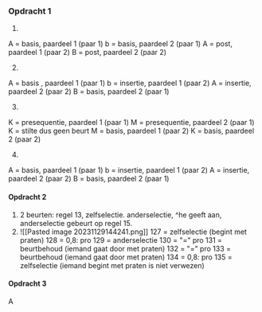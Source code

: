 ### Opdracht 1
1.
A = basis, paardeel 1 (paar 1)
b = basis, paardeel 2 (paar 1)
A = post, paardeel 1 (paar 2)
B = post, paardeel 2 (paar 2)

2.
A = basis , paardeel 1 (paar 1)
b = insertie, paardeel 1 (paar 2)
A = insertie, paardeel 2 (paar 2)
B = basis, paardeel 2 (paar 1)

3.
K = presequentie, paardeel 1 (paar 1)
M = presequentie, paardeel 2 (paar 1)
K = stilte dus geen beurt
M = basis, paardeel 1 (paar 2)
K = basis, paardeel 2 (paar 2)

4.
A = basis, paardeel 1 (paar 1)
b = insertie, paardeel 1 (paar 2)
A = insertie, paardeel 2 (paar 2)
B = basis, paardeel 2 (paar 1)


#### Opdracht 2
1. 2 beurten:  regel 13, zelfselectie. anderselectie, ^he geeft aan, anderselectie gebeurt op regel 15. 
2. ![[Pasted image 20231129144241.png]]
127 = zelfselectie (begint met praten)
128 = 0,8: pro
129 = anderselectie
130 = "=" pro
131 = beurtbehoud (iemand gaat door met praten)
132 = "=" pro
133 = beurtbehoud (iemand gaat door met praten)
134 = 0,8: pro
135 = zelfselectie (iemand begint met praten is niet verwezen)

#### Opdracht 3
A
